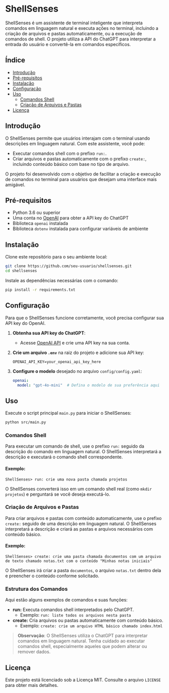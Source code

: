 # ShellSenses

ShellSenses é um assistente de terminal inteligente que interpreta comandos em linguagem natural e executa ações no terminal, incluindo a criação de arquivos e pastas automaticamente, ou a execução de comandos de shell. O projeto utiliza a API do ChatGPT para interpretar a entrada do usuário e convertê-la em comandos específicos.

## Índice

- [Introdução](#introdução)
- [Pré-requisitos](#pré-requisitos)
- [Instalação](#instalação)
- [Configuração](#configuração)
- [Uso](#uso)
  - [Comandos Shell](#comandos-shell)
  - [Criação de Arquivos e Pastas](#criação-de-arquivos-e-pastas)
- [Licença](#licença)

## Introdução

O ShellSenses permite que usuários interajam com o terminal usando descrições em linguagem natural. Com este assistente, você pode:

- Executar comandos shell com o prefixo `run:`.
- Criar arquivos e pastas automaticamente com o prefixo `create:`, incluindo conteúdo básico com base no tipo de arquivo.

O projeto foi desenvolvido com o objetivo de facilitar a criação e execução de comandos no terminal para usuários que desejam uma interface mais amigável.

## Pré-requisitos

- Python 3.6 ou superior
- Uma conta no [OpenAI](https://platform.openai.com) para obter a API key do ChatGPT
- Biblioteca `openai` instalada
- Biblioteca `dotenv` instalada para configurar variáveis de ambiente

## Instalação

Clone este repositório para o seu ambiente local:

```bash
git clone https://github.com/seu-usuario/shellsenses.git
cd shellsenses
```

Instale as dependências necessárias com o comando:

```bash
pip install -r requirements.txt
```

## Configuração

Para que o ShellSenses funcione corretamente, você precisa configurar sua API key do OpenAI. 

1. **Obtenha sua API key do ChatGPT**:
   - Acesse [OpenAI API](https://platform.openai.com) e crie uma API key na sua conta.

2. **Crie um arquivo `.env`** na raiz do projeto e adicione sua API key:

   ```plaintext
   OPENAI_API_KEY=your_openai_api_key_here
   ```

3. **Configure o modelo** desejado no arquivo `config/config.yaml`:

   ```yaml
   openai:
     model: "gpt-4o-mini"  # Defina o modelo de sua preferência aqui
   ```

## Uso

Execute o script principal `main.py` para iniciar o ShellSenses:

```bash
python src/main.py
```

### Comandos Shell

Para executar um comando de shell, use o prefixo `run:` seguido da descrição do comando em linguagem natural. O ShellSenses interpretará a descrição e executará o comando shell correspondente.

#### Exemplo:

```plaintext
ShellSenses> run: crie uma nova pasta chamada projetos
```

O ShellSenses converterá isso em um comando shell real (como `mkdir projetos`) e perguntará se você deseja executá-lo.

### Criação de Arquivos e Pastas

Para criar arquivos e pastas com conteúdo automaticamente, use o prefixo `create:` seguido de uma descrição em linguagem natural. O ShellSenses interpretará a descrição e criará as pastas e arquivos necessários com conteúdo básico.

#### Exemplo:

```plaintext
ShellSenses> create: crie uma pasta chamada documentos com um arquivo de texto chamado notas.txt com o conteúdo "Minhas notas iniciais"
```

O ShellSenses irá criar a pasta `documentos`, o arquivo `notas.txt` dentro dela e preencher o conteúdo conforme solicitado.

### Estrutura dos Comandos

Aqui estão alguns exemplos de comandos e suas funções:

- **run:** Executa comandos shell interpretados pelo ChatGPT.
  - Exemplo: `run: liste todos os arquivos nesta pasta`
- **create:** Cria arquivos ou pastas automaticamente com conteúdo básico.
  - Exemplo: `create: crie um arquivo HTML básico chamado index.html`

> **Observação**: O ShellSenses utiliza o ChatGPT para interpretar comandos em linguagem natural. Tenha cuidado ao executar comandos shell, especialmente aqueles que podem alterar ou remover dados.

## Licença

Este projeto está licenciado sob a Licença MIT. Consulte o arquivo `LICENSE` para obter mais detalhes.

